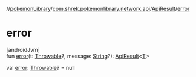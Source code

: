 //[pokemonLibrary](../../../index.md)/[com.shrek.pokemonlibrary.network.api](../index.md)/[ApiResult](index.md)/[error](error.md)

# error

[androidJvm]\
fun [error](error.md)(t: [Throwable](https://kotlinlang.org/api/latest/jvm/stdlib/kotlin/-throwable/index.html)?, message: [String](https://kotlinlang.org/api/latest/jvm/stdlib/kotlin/-string/index.html)?): [ApiResult](index.md)&lt;[T](index.md)&gt;

val [error](error.md): [Throwable](https://kotlinlang.org/api/latest/jvm/stdlib/kotlin/-throwable/index.html)? = null
